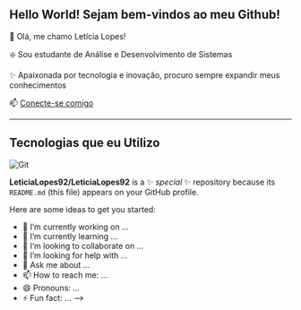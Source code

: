 ## Hello World! Sejam bem-vindos ao meu Github! 



🤩 Olá, me chamo Letícia Lopes!

❇️ Sou estudante de Análise e Desenvolvimento de Sistemas

✨ Apaixonada por tecnologia e inovação, procuro sempre expandir meus conhecimentos

📫 [Conecte-se comigo](https://www.linkedin.com/in/leticia-lopes-7b8958329/)

-------
## Tecnologias que eu Utilizo

![Git](https://cdn.jsdelivr.net/gh/devicons/devicon@latest/icons/git/git-original-wordmark.svg)



**LeticiaLopes92/LeticiaLopes92** is a ✨ _special_ ✨ repository because its `README.md` (this file) appears on your GitHub profile.

Here are some ideas to get you started:

- 🔭 I’m currently working on ...
- 🌱 I’m currently learning ...
- 👯 I’m looking to collaborate on ...
- 🤔 I’m looking for help with ...
- 💬 Ask me about ...
- 📫 How to reach me: ...
- 😄 Pronouns: ...
- ⚡ Fun fact: ...
-->

